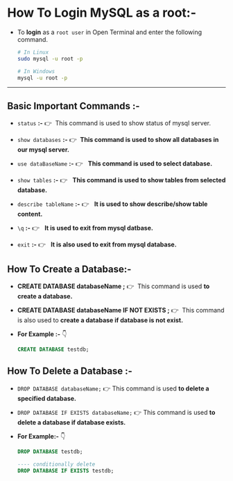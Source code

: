 # How To Login MySQL as a root:-
- To **login** as a `root user` in Open Terminal and enter the following command.
    ```bash
    # In Linux 
    sudo mysql -u root -p

    # In Windows
    mysql -u root -p
    ``` 
------
## Basic Important Commands :-

- `status` **:-** 👉 &nbsp;This command is used to show status of mysql server.
- `show databases` **:-** 👉 &nbsp;**This command is used to show all databases in our mysql server.**

- `use dataBaseName` **:-** 👉 &nbsp; **This command is used to select database.**

- `show tables` **:-** 👉 &nbsp; **This command is used to show tables from selected database.**
- `describe tableName` **:-** 👉 &nbsp; **It is used to show describe/show table content.**

- `\q` **:-** 👉 &nbsp; **It is used to exit from mysql datbase.**
- `exit` **:-** 👉 &nbsp; **It is also used to exit from mysql database.**



## How To Create a Database:-

- **CREATE DATABASE databaseName ;** 👉 &nbsp;This command is used **to create a database.**
- **CREATE DATABASE databaseName IF NOT EXISTS ;**  👉 &nbsp;This command is also used to **create a database if database is not exist.**
- **For Example :-** 👇

    ```sql
    CREATE DATABASE testdb;
    ```

## How To Delete a Database :-

- `DROP DATABASE databaseName;` 👉 This command is used **to delete a specified database.**

-  `DROP DATABASE IF EXISTS databaseName;` 👉 This command is used **to delete a database if database exists.**
- **For Example:-** 👇
    ```sql
    DROP DATABASE testdb;
    
    ---- conditionally delete
    DROP DATABASE IF EXISTS testdb;

    ```